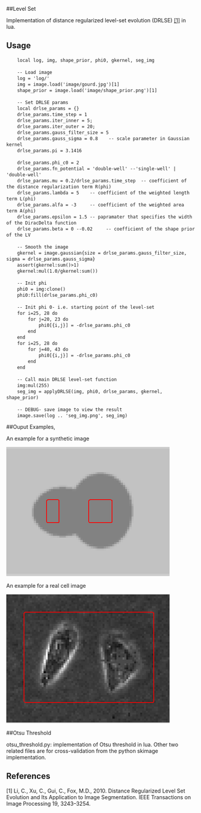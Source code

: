 ##Level Set

Implementation of distance regularized level-set evolution (DRLSE) [[1]](#references) in lua.

## Usage

```
    local log, img, shape_prior, phi0, gkernel, seg_img
    
    -- Load image
    log = 'log/'
    img = image.load('image/gourd.jpg')[1]
    shape_prior = image.load('image/shape_prior.png')[1]

    -- Set DRLSE params
    local drlse_params = {}
    drlse_params.time_step = 1
    drlse_params.iter_inner = 5;
    drlse_params.iter_outer = 20;
    drlse_params.gauss_filter_size = 5
    drlse_params.gauss_sigma = 0.8    -- scale parameter in Gaussian kernel
    drlse_params.pi = 3.1416

    drlse_params.phi_c0 = 2
    drlse_params.fn_potential = 'double-well' --'single-well' | 'double-well'
    drlse_params.mu = 0.2/drlse_params.time_step  -- coefficient of the distance regularization term R(phi)
    drlse_params.lambda = 5    -- coefficient of the weighted length term L(phi)
    drlse_params.alfa = -3     -- coefficient of the weighted area term A(phi)
    drlse_params.epsilon = 1.5 -- papramater that specifies the width of the DiracDelta function
    drlse_params.beta = 0 --0.02     -- coefficient of the shape prior of the LV

    -- Smooth the image
    gkernel = image.gaussian{size = drlse_params.gauss_filter_size, sigma = drlse_params.gauss_sigma}
    assert(gkernel:sum()>1)
    gkernel:mul(1.0/gkernel:sum())

    -- Init phi
    phi0 = img:clone()
    phi0:fill(drlse_params.phi_c0)

    -- Init phi 0- i.e. starting point of the level-set
    for i=25, 28 do
        for j=20, 23 do
            phi0[{i,j}] = -drlse_params.phi_c0
        end
    end
    for i=25, 28 do
        for j=40, 43 do
            phi0[{i,j}] = -drlse_params.phi_c0
        end
    end
    
    -- Call main DRLSE level-set function
    img:mul(255)
    seg_img = applyDRLSE(img, phi0, drlse_params, gkernel, shape_prior)

    -- DEBUG- save image to view the result
    image.save(log .. 'seg_img.png', seg_img)
```

##Ouput Examples,

An example for a synthetic image

![Alt text](image/gourd_contour.gif?raw=true "DRLSE Example")

An example for a real cell image

![Alt text](image/twocells_contour.gif?raw=true "DRLSE Example")

##Otsu Threshold

otsu_threshold.py: implementation of Otsu threshold in lua. Other two related files are for cross-validation from the python skimage implementation.

## References

[1] Li, C., Xu, C., Gui, C., Fox, M.D., 2010. Distance Regularized Level Set Evolution and Its Application to Image Segmentation. IEEE Transactions on Image Processing 19, 3243–3254.